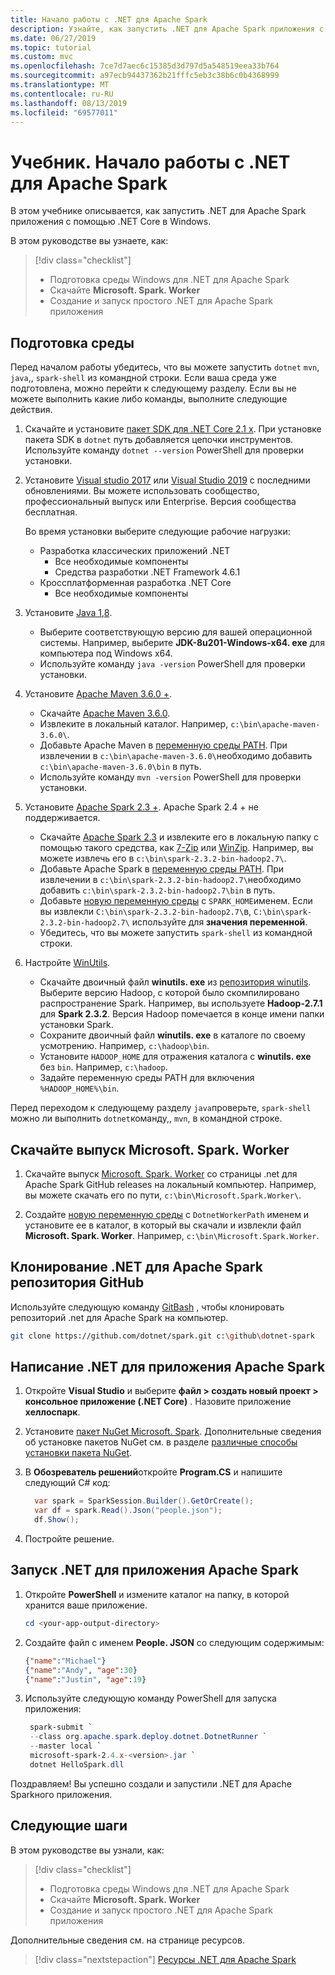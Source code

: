 ```yaml
---
title: Начало работы с .NET для Apache Spark
description: Узнайте, как запустить .NET для Apache Spark приложения с помощью .NET Core в Windows.
ms.date: 06/27/2019
ms.topic: tutorial
ms.custom: mvc
ms.openlocfilehash: 7ce7d7aec6c15385d3d797d5a548519eea33b764
ms.sourcegitcommit: a97ecb94437362b21fffc5eb3c38b6c0b4368999
ms.translationtype: MT
ms.contentlocale: ru-RU
ms.lasthandoff: 08/13/2019
ms.locfileid: "69577011"
---
```

# <a name="tutorial-get-started-with-net-for-apache-spark"></a>Учебник. Начало работы с .NET для Apache Spark

В этом учебнике описывается, как запустить .NET для Apache Spark приложения с помощью .NET Core в Windows.

В этом руководстве вы узнаете, как:

> [!div class="checklist"]
> * Подготовка среды Windows для .NET для Apache Spark
> * Скачайте **Microsoft. Spark. Worker**
> * Создание и запуск простого .NET для Apache Spark приложения

## <a name="prepare-your-environment"></a>Подготовка среды

Перед началом работы убедитесь, что вы можете запустить `dotnet` `mvn`, `java`,, `spark-shell` из командной строки. Если ваша среда уже подготовлена, можно перейти к следующему разделу. Если вы не можете выполнить какие либо команды, выполните следующие действия.

1. Скачайте и установите [пакет SDK для .NET Core 2.1 x](https://dotnet.microsoft.com/download/dotnet-core/2.1). При установке пакета SDK в `dotnet` путь добавляется цепочки инструментов. Используйте команду `dotnet --version` PowerShell для проверки установки.

2. Установите [Visual studio 2017](https://www.visualstudio.com/downloads/) или [Visual Studio 2019](https://visualstudio.microsoft.com/vs/preview/) с последними обновлениями. Вы можете использовать сообщество, профессиональный выпуск или Enterprise. Версия сообщества бесплатная.

   Во время установки выберите следующие рабочие нагрузки:
      * Разработка классических приложений .NET
          * Все необходимые компоненты
          * Средства разработки .NET Framework 4.6.1
      * Кроссплатформенная разработка .NET Core
          * Все необходимые компоненты

3. Установите [Java 1,8](https://www.oracle.com/technetwork/java/javase/downloads/jdk8-downloads-2133151.html).

    * Выберите соответствующую версию для вашей операционной системы. Например, выберите **JDK-8u201-Windows-x64. exe** для компьютера под Windows x64.
    * Используйте команду `java -version` PowerShell для проверки установки.

4. Установите [Apache Maven 3.6.0 +](https://maven.apache.org/download.cgi).
    * Скачайте [Apache Maven 3.6.0](http://mirror.metrocast.net/apache/maven/maven-3/3.6.0/binaries/apache-maven-3.6.0-bin.zip).
    * Извлеките в локальный каталог. Например, `c:\bin\apache-maven-3.6.0\`.
    * Добавьте Apache Maven в [переменную среды PATH](https://www.java.com/en/download/help/path.xml). При извлечении в `c:\bin\apache-maven-3.6.0\`необходимо добавить `c:\bin\apache-maven-3.6.0\bin` в путь.
    * Используйте команду `mvn -version` PowerShell для проверки установки.

5. Установите [Apache Spark 2.3 +](https://spark.apache.org/downloads.html). Apache Spark 2.4 + не поддерживается.
    * Скачайте [Apache Spark 2.3](https://spark.apache.org/downloads.html) и извлеките его в локальную папку с помощью такого средства, как [7-Zip](https://www.7-zip.org/) или [WinZip](https://www.winzip.com/). Например, вы можете извлечь его в `c:\bin\spark-2.3.2-bin-hadoop2.7\`.
    * Добавьте Apache Spark в [переменную среды PATH](https://www.java.com/en/download/help/path.xml). При извлечении в `c:\bin\spark-2.3.2-bin-hadoop2.7\`необходимо добавить `c:\bin\spark-2.3.2-bin-hadoop2.7\bin` в путь.
    * Добавьте [новую переменную среды](https://www.java.com/en/download/help/path.xml) с `SPARK_HOME`именем. Если вы извлекли `C:\bin\spark-2.3.2-bin-hadoop2.7\`в, `C:\bin\spark-2.3.2-bin-hadoop2.7\` используйте для **значения переменной**.
    * Убедитесь, что вы можете запустить `spark-shell` из командной строки.

6. Настройте [WinUtils](https://github.com/steveloughran/winutils).
    * Скачайте двоичный файл **winutils. exe** из [репозитория winutils](https://github.com/steveloughran/winutils). Выберите версию Hadoop, с которой было скомпилировано распространение Spark. Например, вы используете **Hadoop-2.7.1** для **Spark 2.3.2**. Версия Hadoop помечается в конце имени папки установки Spark.
    * Сохраните двоичный файл **winutils. exe** в каталоге по своему усмотрению. Например, `c:\hadoop\bin`.
    * Установите `HADOOP_HOME` для отражения каталога с **winutils. exe** без `bin`. Например, `c:\hadoop`.
    * Задайте переменную среды PATH для включения `%HADOOP_HOME%\bin`.

Перед переходом к следующему разделу `java`проверьте, `spark-shell` можно ли выполнить `dotnet`команду,, `mvn`, в командной строке.

## <a name="download-the-microsoftsparkworker-release"></a>Скачайте выпуск Microsoft. Spark. Worker

1. Скачайте выпуск [Microsoft. Spark. Worker](https://github.com/dotnet/spark/releases) со страницы .net для Apache Spark GitHub releases на локальный компьютер. Например, вы можете скачать его по пути, `c:\bin\Microsoft.Spark.Worker\`.

2. Создайте [новую переменную среды](https://www.java.com/en/download/help/path.xml) с `DotnetWorkerPath` именем и установите ее в каталог, в который вы скачали и извлекли файл **Microsoft. Spark. Worker**. Например, `c:\bin\Microsoft.Spark.Worker`.

## <a name="clone-the-net-for-apache-spark-github-repo"></a>Клонирование .NET для Apache Spark репозитория GitHub

Используйте следующую команду [GitBash](https://gitforwindows.org/) , чтобы клонировать репозиторий .net для Apache Spark на компьютер.

```bash
git clone https://github.com/dotnet/spark.git c:\github\dotnet-spark
```

## <a name="write-a-net-for-apache-spark-app"></a>Написание .NET для приложения Apache Spark

1. Откройте **Visual Studio** и выберите **файл > создать новый проект > консольное приложение (.NET Core)** . Назовите приложение **хеллоспарк**.

2. Установите [пакет NuGet Microsoft. Spark](https://www.nuget.org/profiles/spark). Дополнительные сведения об установке пакетов NuGet см. в разделе [различные способы установки пакета NuGet](https://docs.microsoft.com/nuget/consume-packages/ways-to-install-a-package).

3. В **Обозреватель решений**откройте **Program.CS** и напишите следующий C# код:

   ```csharp
     var spark = SparkSession.Builder().GetOrCreate();
     var df = spark.Read().Json("people.json");
     df.Show();
   ```

4. Постройте решение.

## <a name="run-your-net-for-apache-spark-app"></a>Запуск .NET для приложения Apache Spark

1. Откройте **PowerShell** и измените каталог на папку, в которой хранится ваше приложение.

   ```powershell
   cd <your-app-output-directory>
   ```

2. Создайте файл с именем **People. JSON** со следующим содержимым:

   ```json
   {"name":"Michael"}
   {"name":"Andy", "age":30}
   {"name":"Justin", "age":19}
   ```

3. Используйте следующую команду PowerShell для запуска приложения:

   ```powershell
    spark-submit `
    --class org.apache.spark.deploy.dotnet.DotnetRunner `
    --master local `
    microsoft-spark-2.4.x-<version>.jar `
    dotnet HelloSpark.dll
    ```

Поздравляем! Вы успешно создали и запустили .NET для Apache Sparkного приложения.

## <a name="next-steps"></a>Следующие шаги

В этом руководстве вы узнали, как:
> [!div class="checklist"]
> * Подготовка среды Windows для .NET для Apache Spark
> * Скачайте **Microsoft. Spark. Worker**
> * Создание и запуск простого .NET для Apache Spark приложения

Дополнительные сведения см. на странице ресурсов.
> [!div class="nextstepaction"]
> [Ресурсы .NET для Apache Spark](../resources/index.md)
